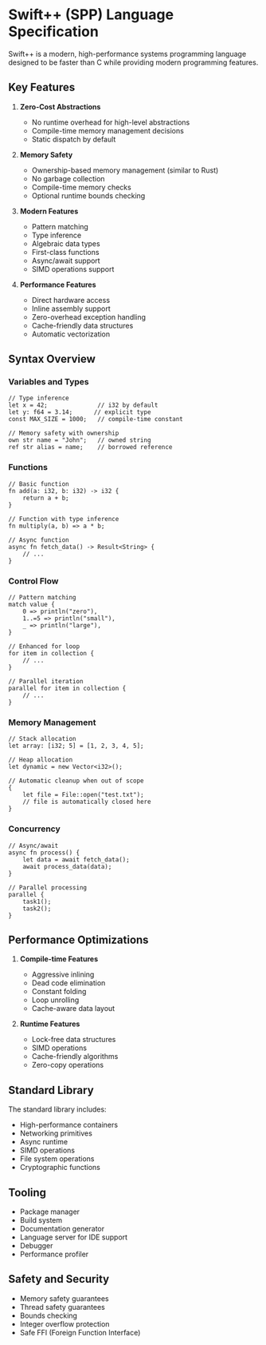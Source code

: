 # Swift++ (SPP) Language Specification

Swift++ is a modern, high-performance systems programming language designed to be faster than C while providing modern programming features.

## Key Features

1. **Zero-Cost Abstractions**
   - No runtime overhead for high-level abstractions
   - Compile-time memory management decisions
   - Static dispatch by default

2. **Memory Safety**
   - Ownership-based memory management (similar to Rust)
   - No garbage collection
   - Compile-time memory checks
   - Optional runtime bounds checking

3. **Modern Features**
   - Pattern matching
   - Type inference
   - Algebraic data types
   - First-class functions
   - Async/await support
   - SIMD operations support

4. **Performance Features**
   - Direct hardware access
   - Inline assembly support
   - Zero-overhead exception handling
   - Cache-friendly data structures
   - Automatic vectorization

## Syntax Overview

### Variables and Types

```spp
// Type inference
let x = 42;              // i32 by default
let y: f64 = 3.14;      // explicit type
const MAX_SIZE = 1000;   // compile-time constant

// Memory safety with ownership
own str name = "John";   // owned string
ref str alias = name;    // borrowed reference
```

### Functions

```spp
// Basic function
fn add(a: i32, b: i32) -> i32 {
    return a + b;
}

// Function with type inference
fn multiply(a, b) => a * b;

// Async function
async fn fetch_data() -> Result<String> {
    // ... 
}
```

### Control Flow

```spp
// Pattern matching
match value {
    0 => println("zero"),
    1..=5 => println("small"),
    _ => println("large"),
}

// Enhanced for loop
for item in collection {
    // ...
}

// Parallel iteration
parallel for item in collection {
    // ...
}
```

### Memory Management

```spp
// Stack allocation
let array: [i32; 5] = [1, 2, 3, 4, 5];

// Heap allocation
let dynamic = new Vector<i32>();

// Automatic cleanup when out of scope
{
    let file = File::open("test.txt");
    // file is automatically closed here
}
```

### Concurrency

```spp
// Async/await
async fn process() {
    let data = await fetch_data();
    await process_data(data);
}

// Parallel processing
parallel {
    task1();
    task2();
}
```

## Performance Optimizations

1. **Compile-time Features**
   - Aggressive inlining
   - Dead code elimination
   - Constant folding
   - Loop unrolling
   - Cache-aware data layout

2. **Runtime Features**
   - Lock-free data structures
   - SIMD operations
   - Cache-friendly algorithms
   - Zero-copy operations

## Standard Library

The standard library includes:
- High-performance containers
- Networking primitives
- Async runtime
- SIMD operations
- File system operations
- Cryptographic functions

## Tooling

- Package manager
- Build system
- Documentation generator
- Language server for IDE support
- Debugger
- Performance profiler

## Safety and Security

- Memory safety guarantees
- Thread safety guarantees
- Bounds checking
- Integer overflow protection
- Safe FFI (Foreign Function Interface)
